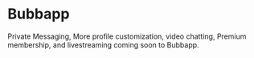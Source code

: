 # Bubbapp

Private Messaging, More profile customization, video chatting, Premium membership, and livestreaming coming soon to Bubbapp.



